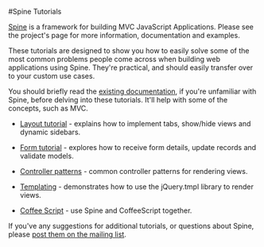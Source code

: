 #Spine Tutorials

[Spine](http://maccman.github.com/spine) is a framework for building MVC JavaScript Applications. Please see the project's page for more information, documentation and examples. 

These tutorials are designed to show you how to easily solve some of the most common problems people come across when building web applications using Spine. They're practical, and should easily transfer over to your custom use cases.

You should briefly read the [existing documentation](http://maccman.github.com/spine), if you're unfamiliar with Spine, before delving into these tutorials. It'll help with some of the concepts, such as MVC.

* [Layout tutorial](layout.html) - explains how to implement tabs, show/hide views and dynamic sidebars.

* [Form tutorial](form.html) - explores how to receive form details, update records and validate models.

<!-- * [Server tutorial](server.html) - explains how to sync your application with a server using Ajax and REST. -->

* [Controller patterns](patterns.html) - common controller patterns for rendering views.

* [Templating](templating.html) - demonstrates how to use the jQuery.tmpl library to render views. 

* [Coffee Script](coffee.html) - use Spine and CoffeeScript together.


If you've any suggestions for additional tutorials, or questions about Spine, please [post them on the mailing list](https://groups.google.com/forum/#!forum/spinejs). 